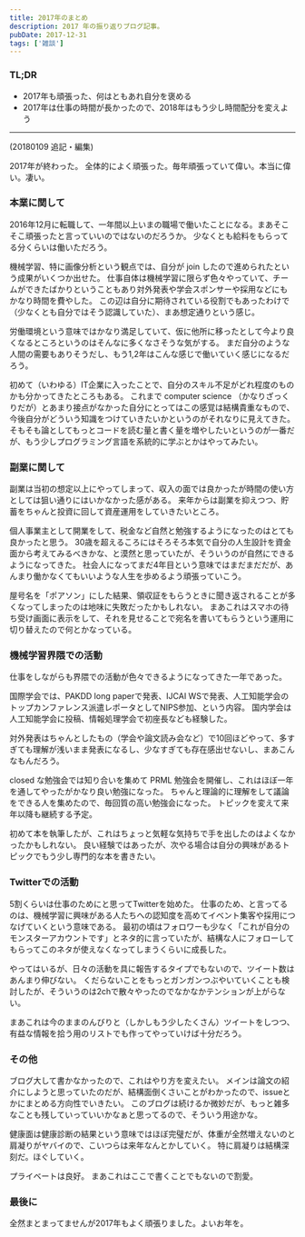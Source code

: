 ```yaml
---
title: 2017年のまとめ
description: 2017 年の振り返りブログ記事。
pubDate: 2017-12-31
tags: ['雑談']
---
```



### TL;DR
- 2017年も頑張った、何はともあれ自分を褒める
- 2017年は仕事の時間が長かったので、2018年はもう少し時間配分を変えよう
---

(20180109 追記・編集)

2017年が終わった。
全体的によく頑張った。毎年頑張っていて偉い。本当に偉い。凄い。

### 本業に関して
2016年12月に転職して、一年間以上いまの職場で働いたことになる。まあそこそこ頑張ったと言っていいのではないのだろうか。
少なくとも給料をもらってる分くらいは働いただろう。

機械学習、特に画像分析という観点では、自分が join したので進められたという成果がいくつか出せた。
仕事自体は機械学習に限らず色々やっていて、チームができたばかりということもあり対外発表や学会スポンサーや採用などにもかなり時間を費やした。
この辺は自分に期待されている役割でもあったわけで（少なくとも自分ではそう認識していた）、まあ想定通りという感じ。

労働環境という意味ではかなり満足していて、仮に他所に移ったとして今より良くなるところというのはそんなに多くなさそうな気がする。
まだ自分のような人間の需要もありそうだし、もう1,2年はこんな感じで働いていく感じになるだろう。

初めて（いわゆる）IT企業に入ったことで、自分のスキル不足がどれ程度のものかも分かってきたところもある。
これまで computer science （かなりざっくりだが）とあまり接点がなかった自分にとってはこの感覚は結構貴重なもので、
今後自分がどういう知識をつけていきたいかというのがそれなりに見えてきた。
そもそも論としてもっとコードを読む量と書く量を増やしたいというのが一番だが、もう少しプログラミング言語を系統的に学ぶとかはやってみたい。

### 副業に関して
副業は当初の想定以上にやってしまって、収入の面では良かったが時間の使い方としては狙い通りにはいかなかった感がある。
来年からは副業を抑えつつ、貯蓄をちゃんと投資に回して資産運用をしていきたいところ。

個人事業主として開業をして、税金など自然と勉強するようになったのはとても良かったと思う。
30歳を超えるころにはそろそろ本気で自分の人生設計を資金面から考えてみるべきかな、と漠然と思っていたが、そういうのが自然にできるようになってきた。
社会人になってまだ4年目という意味ではまだまだだが、あんまり働かなくてもいいような人生を歩めるよう頑張っていこう。

屋号名を「ポアソン」にした結果、領収証をもらうときに聞き返されることが多くなってしまったのは地味に失敗だったかもしれない。
まあこれはスマホの待ち受け画面に表示をして、それを見せることで宛名を書いてもらうという運用に切り替えたので何とかなっている。

### 機械学習界隈での活動
仕事をしながらも界隈での活動が色々できるようになってきた一年であった。

国際学会では、PAKDD long paperで発表、IJCAI WSで発表、人工知能学会のトップカンファレンス派遣レポータとしてNIPS参加、という内容。
国内学会は人工知能学会に投稿、情報処理学会で初座長なども経験した。

対外発表はちゃんとしたもの（学会や論文読み会など）で10回ほどやって、多すぎても理解が浅いまま発表になるし、少なすぎても存在感出せないし、まあこんなもんだろう。

closed な勉強会では知り合いを集めて PRML 勉強会を開催し、これはほぼ一年を通してやったがかなり良い勉強になった。
ちゃんと理論的に理解をして議論をできる人を集めたので、毎回質の高い勉強会になった。
トピックを変えて来年以降も継続する予定。

初めて本を執筆したが、これはちょっと気軽な気持ちで手を出したのはよくなかったかもしれない。
良い経験ではあったが、次やる場合は自分の興味があるトピックでもう少し専門的な本を書きたい。

### Twitterでの活動
5割くらいは仕事のためにと思ってTwitterを始めた。
仕事のため、と言ってるのは、機械学習に興味がある人たちへの認知度を高めてイベント集客や採用につなげていくという意味である。
最初の頃はフォロワーも少なく「これが自分のモンスターアカウントです」とネタ的に言っていたが、結構な人にフォローしてもらってこのネタが使えなくなってしまうくらいに成長した。

やってはいるが、日々の活動を具に報告するタイプでもないので、ツイート数はあんまり伸びない。
くだらないことをもっとガンガンつぶやいていくことも検討したが、そういうのは2chで散々やったのでなかなかテンションが上がらない。

まあこれは今のままのんびりと（しかしもう少したくさん）ツイートをしつつ、有益な情報を拾う用のリストでも作ってやっていけば十分だろう。

### その他
ブログ大して書かなかったので、これはやり方を変えたい。
メインは論文の紹介にしようと思っていたのだが、結構面倒くさいことがわかったので、issueとかにまとめる方向性でいきたい。
このブログは続けるか微妙だが、もっと雑多なことも残していっていいかなぁと思ってるので、そういう用途かな。

健康面は健康診断の結果という意味ではほぼ完璧だが、体重が全然増えないのと肩凝りがヤバイので、こいつらは来年なんとかしていく。
特に肩凝りは結構深刻だ。ほぐしていく。

プライベートは良好。
まあこれはここで書くことでもないので割愛。

### 最後に
全然まとまってませんが2017年もよく頑張りました。よいお年を。
